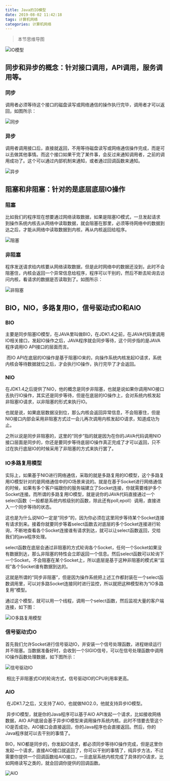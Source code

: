 ```yaml
---
title: Java的IO模型
date: 2019-08-02 11:42:18
tags: 计算机网络
categories: 计算机网络
---
```


> 本节思维导图

![IO模型](Java的IO模型/IO模型.png)



## 同步和异步的概念：针对接口调用，API调用，服务调用等。

### 同步

调用者必须等待这个接口的磁盘读写或网络通信的操作执行完毕，调用者才可以返回，如图所示：

![同步](Java的IO模型/同步.png)

### 异步

调用者调用接口后，直接就返回，不用等待磁盘读写或网络通信操作完成，而是可以去做其他事情。而这个接口如果干完了某件事，会反过来通知调用者，之前的调用成功了。这个可以通过内部机制来通知，或者通过回调函数来通知。

![异步](Java的IO模型/异步.png)

## 阻塞和非阻塞：针对的是底层底层IO操作

### 阻塞

比如我们的程序现在想要通过网络读取数据，如果是阻塞IO模式，一旦发起请求到操作系统内核去从网络中读取数据，就会阻塞在那里，必须等待网络中的数据到达之后，才能从网络中读取数据到内核，再从内核返回给程序。

![阻塞](Java的IO模型/阻塞.png)

### 非阻塞

程序发送请求给内核要从网络读取数据，但是此时网络中的数据还没到，此时不会阻塞住，内核会返回一个异常信息给程序，程序可以干别的，然后不断去轮询去访问内核，看请求的数据是否读取到了。如图所示：

![非阻塞](Java的IO模型/非阻塞.png)

## BIO，NIO，多路复用IO，信号驱动式IO和AIO

### BIO

​		主要是同步阻塞IO模型，在JAVA里叫做BIO，在JDK1.4之前，在JAVA代码里调用IO相关接口，发起IO操作之后，JAVA程序就会同步等待，这个同步指的是JAVA程序调用IO API接口的层面而言。

​		而IO API在底层的IO操作是基于阻塞IO来的，向操作系统内核发起IO请求，系统内核会等待数据就位之后，才会执行IO操作，执行完毕了才会返回。

### NIO

​		在JDK1.4之后提供了NIO，他的概念是同步非阻塞，也就是说如果你调用NIO接口去执行IO操作，其实还是同步等待，但是在底层的IO操作上，会对系统内核发起非阻塞IO请求，以非阻塞的形式来执行IO。

​		也就是说，如果底层数据没到位，那么内核会返回异常信息，不会阻塞住，但是NIO接口内部会采用非阻塞方式过一会儿再次调用内核发起IO请求，知道成功为止。

​		之所以说是同步非阻塞的，这里的“同步”指的就是因为在你的JAVA代码调用NIO接口层面是同步的，你还是要同步等待底层IO操作真正完成了才可以返回，只不过在执行底层IO的时候采用了非阻塞的方式来执行罢了。

### IO多路复用模型

​		实际上，如果基于NIO进行网络通信，采取的就是多路复用的IO模型，这个多路复用IO模型针对的是网络通信中的IO场景来说的。就是在基于Socket进行网络通信的时候，如果有多个客户端跟你的服务端建立了Socket连接，你就需要维护多个Socket连接。而所谓的多路复用IO模型，就是说你的JAVA代码直接通过一个select函数（一般都是系统内核级别的函数，除此还有poll,epoll）调用，直接进入一个同步等待的状态。

​		这也是为什么说NIO一定是“同步”的，因为你必须在这里同步等待某个Socket连接有请求到来。接着你就要同步等着select函数去对底层的多个Socket连接进行轮询，不断地查看各个Socket连接谁有请求到达，就可以让select函数返回，交给我们的java程序处理。

​		select函数在底层会通过非阻塞的方式轮询各个Socket，任何一个Socket如果没有数据到达，那么非阻塞的特性会立即返回一个信息。然后select函数可以轮询下一个Socket，不会阻塞在某个Socket上，所以底层是基于这种非阻塞的模式来“监视”各个Socket谁有数据到达的。

​		这就是所谓的“同步非阻塞”，但是因为操作系统把上述工作都封装在一个select函数调用里，可以对多路Socket连接同时进行监控，所以就把这种模型称为“IO多路复用”模型。

​		通过这个模型，就可以用一个线程，调用一个select函数，然后监视大量的客户端连接，如下图：

![IO多路复用模型](Java的IO模型/IO多路复用模型.png)

### 信号驱动式IO

​		首先我们允许Socket进行信号驱动IO，并安装一个信号处理函数，进程继续运行并不阻塞。当数据准备好时，会收到一个SIGIO信号，可以在信号处理函数中调用IO操作函数处理数据，如下图所示：

![信号驱动IO](Java的IO模型/信号驱动IO.png)

​		相比于非阻塞式IO的轮询方式，信号驱动IO的CPU利用率更高。

### AIO

​		在JDK1.7之后，又支持了AIO，也就做NIO2.0，他就支持异步IO模型。

​		异步IO模型，就是你的Java程序可以基于AIO API发起一个请求，比如接收网络数据，AIO API底层会基于异步IO模型来调用操作系统内核。此时不惜要去管这个IO是否成功，AIO接口会直接返回，你的Java程序也会直接返回。然后，你的Java程序就可以去干别的事情了。

​		BIO，NIO都是同步的，你发起IO请求，都必须同步等待IO操作完成，但是这里你发起一个请求，直接AIO接口就返回了，你可以干别的事情了，纯异步方法，不过需要你提供一个回调函数给AIO接口，一旦底层系统内核完成了具体的IO请求，比如网络读写之类的，就会回调你提供的回调函数。

![AIO](Java的IO模型/AIO.png)